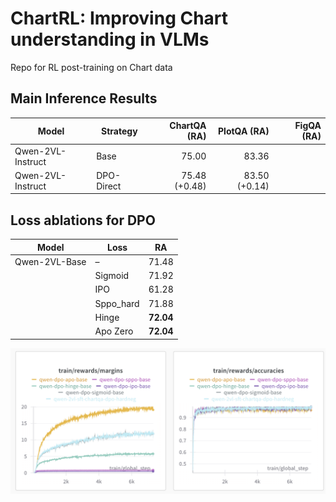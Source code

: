 # ChartRL: Improving Chart understanding in VLMs 

Repo for RL post-training on Chart data

## Main Inference Results

| Model                     | Strategy  | ChartQA (RA) | PlotQA (RA)  | FigQA (RA)
|---------------------------|-----------|-------------:|-------------:|------------:
| Qwen-2VL-Instruct         | Base      | 75.00        | 83.36        |
| Qwen-2VL-Instruct         | DPO-Direct| 75.48 (+0.48)| 83.50 (+0.14)|

## Loss ablations for DPO

| Model          | Loss       | RA    |
|----------------|------------|-------|
| Qwen-2VL-Base  | –          | 71.48 |
|                | Sigmoid    | 71.92 |
|                | IPO        | 61.28 |
|                | Sppo_hard  | 71.88 |
|                | Hinge      | **72.04** |
|                | Apo Zero   | **72.04** |


![image info](./ablation-dpo-loss.png "Ablation DPO Loss")



